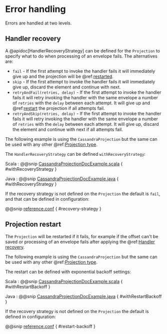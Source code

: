 # Error handling

Errors are handled at two levels.

## Handler recovery

A @apidoc[HandlerRecoveryStrategy] can be defined for the `Projection` to specify what to do when processing
of an envelope fails. The alternatives are:

* `fail` - If the first attempt to invoke the handler fails it will immediately give up and the projection will be
  @ref:[restarted](#projection-restart).
* `skip` - If the first attempt to invoke the handler fails it will immediately give up, discard the element and
  continue with next.
* `retryAndFail(retries, delay)`  - If the first attempt to invoke the handler fails it will retry
  invoking the handler with the same envelope a number of `retries` with the `delay` between each attempt.
  It will give up and @ref:[restart](#projection-restart) the projection if all attempts fail.
* `retryAndSkip(retries, delay)`  - If the first attempt to invoke the handler fails it will retry
  invoking the handler with the same envelope a number of `retries` with the `delay` between each attempt.
  It will give up, discard the element and continue with next if all attempts fail.

The following example is using the `CassandraProjection` but the same can be used with any other
@ref:[Projection type](overview.md).

The `HandlerRecoveryStrategy` can be defined `withRecoveryStrategy`:

Scala
:  @@snip [CassandraProjectionDocExample.scala](/examples/src/test/scala/docs/cassandra/CassandraProjectionDocExample.scala) { #withRecoveryStrategy }

Java
:  @@snip [CassandraProjectionDocExample.java](/examples/src/test/java/jdocs/cassandra/CassandraProjectionDocExample.java) { #withRecoveryStrategy }

If the recovery strategy is not defined on the `Projection` the default is `fail`, and that can be defined
in configuration:

@@snip [reference.conf](/akka-projection-core/src/main/resources/reference.conf) { #recovery-strategy }
 

## Projection restart

The `Projection` will be restarted if it fails, for example if the offset can't be saved or processing of an
envelope fails after applying the @ref:[Handler recovery](#handler-recovery).

The following example is using the `CassandraProjection` but the same can be used with any other
@ref:[Projection type](overview.md).

The restart can be defined with exponential backoff settings:

Scala
:  @@snip [CassandraProjectionDocExample.scala](/examples/src/test/scala/docs/cassandra/CassandraProjectionDocExample.scala) { #withRestartBackoff }

Java
:  @@snip [CassandraProjectionDocExample.java](/examples/src/test/java/jdocs/cassandra/CassandraProjectionDocExample.java) { #withRestartBackoff }
 
If the recovery strategy is not defined on the `Projection` the default is defined in configuration:

@@snip [reference.conf](/akka-projection-core/src/main/resources/reference.conf) { #restart-backoff }
